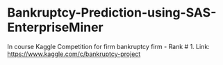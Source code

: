 # Bankruptcy-Prediction-using-SAS-EnterpriseMiner
In course Kaggle Competition for firm bankruptcy firm - Rank # 1. Link: https://www.kaggle.com/c/bankruptcy-project
